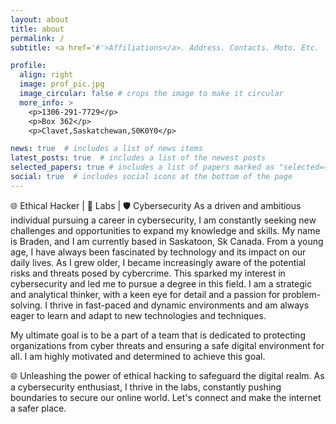 ```yaml
---
layout: about
title: about
permalink: /
subtitle: <a href='#'>Affiliations</a>. Address. Contacts. Moto. Etc.

profile:
  align: right
  image: prof_pic.jpg
  image_circular: false # crops the image to make it circular
  more_info: >
    <p>1306-291-7729</p>
    <p>Box 362</p>
    <p>Clavet,Saskatchewan,S0K0Y0</p>

news: true  # includes a list of news items
latest_posts: true  # includes a list of the newest posts
selected_papers: true # includes a list of papers marked as "selected={true}"
social: true  # includes social icons at the bottom of the page
---
```



🌐 Ethical Hacker | 🔬 Labs | 🛡️ Cybersecurity
As a driven and ambitious individual pursuing a career in cybersecurity, I am constantly seeking new challenges and opportunities to expand my knowledge and skills. My name is Braden, and I am currently based in Saskatoon, Sk Canada.
From a young age, I have always been fascinated by technology and its impact on our daily lives. As I grew older, I became increasingly aware of the potential risks and threats posed by cybercrime. This sparked my interest in cybersecurity and led me to pursue a degree in this field. I am a strategic and analytical thinker, with a keen eye for detail and a passion for problem-solving. I thrive in fast-paced and dynamic environments and am always eager to learn and adapt to new technologies and techniques.

My ultimate goal is to be a part of a team that is dedicated to protecting organizations from cyber threats and ensuring a safe digital environment for all. I am highly motivated and determined to achieve this goal.

🌐 Unleashing the power of ethical hacking to safeguard the digital realm. As a cybersecurity enthusiast, I thrive in the labs, constantly pushing boundaries to secure our online world. Let's connect and make the internet a safer place.
